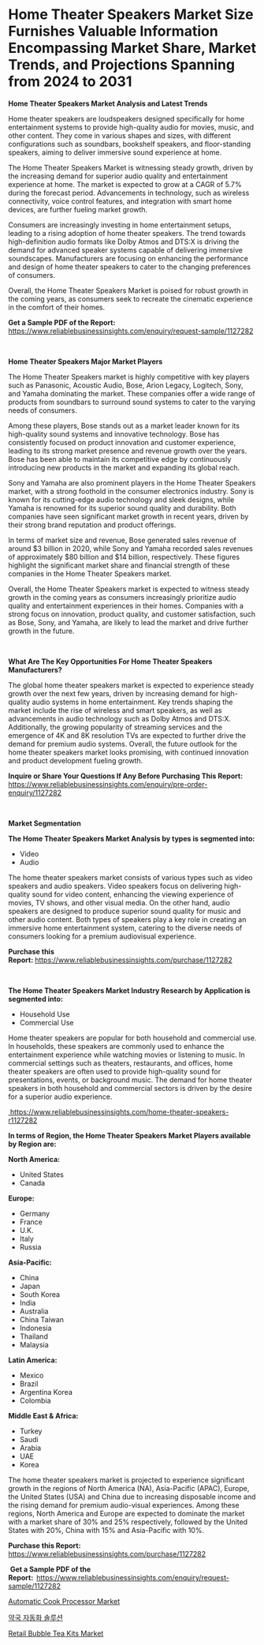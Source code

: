 <p><h1>Home Theater Speakers Market Size Furnishes Valuable Information Encompassing Market Share, Market Trends, and Projections Spanning from 2024 to 2031</h1></p><p><strong>Home Theater Speakers Market Analysis and Latest Trends</strong></p>
<p><p>Home theater speakers are loudspeakers designed specifically for home entertainment systems to provide high-quality audio for movies, music, and other content. They come in various shapes and sizes, with different configurations such as soundbars, bookshelf speakers, and floor-standing speakers, aiming to deliver immersive sound experience at home.</p><p>The Home Theater Speakers Market is witnessing steady growth, driven by the increasing demand for superior audio quality and entertainment experience at home. The market is expected to grow at a CAGR of 5.7% during the forecast period. Advancements in technology, such as wireless connectivity, voice control features, and integration with smart home devices, are further fueling market growth.</p><p>Consumers are increasingly investing in home entertainment setups, leading to a rising adoption of home theater speakers. The trend towards high-definition audio formats like Dolby Atmos and DTS:X is driving the demand for advanced speaker systems capable of delivering immersive soundscapes. Manufacturers are focusing on enhancing the performance and design of home theater speakers to cater to the changing preferences of consumers.</p><p>Overall, the Home Theater Speakers Market is poised for robust growth in the coming years, as consumers seek to recreate the cinematic experience in the comfort of their homes.</p></p>
<p><strong>Get a Sample PDF of the Report:&nbsp;</strong> <a href="https://www.reliablebusinessinsights.com/enquiry/request-sample/1127282">https://www.reliablebusinessinsights.com/enquiry/request-sample/1127282</a></p>
<p>&nbsp;</p>
<p><strong>Home Theater Speakers Major Market Players</strong></p>
<p><p>The Home Theater Speakers market is highly competitive with key players such as Panasonic, Acoustic Audio, Bose, Arion Legacy, Logitech, Sony, and Yamaha dominating the market. These companies offer a wide range of products from soundbars to surround sound systems to cater to the varying needs of consumers.</p><p>Among these players, Bose stands out as a market leader known for its high-quality sound systems and innovative technology. Bose has consistently focused on product innovation and customer experience, leading to its strong market presence and revenue growth over the years. Bose has been able to maintain its competitive edge by continuously introducing new products in the market and expanding its global reach.</p><p>Sony and Yamaha are also prominent players in the Home Theater Speakers market, with a strong foothold in the consumer electronics industry. Sony is known for its cutting-edge audio technology and sleek designs, while Yamaha is renowned for its superior sound quality and durability. Both companies have seen significant market growth in recent years, driven by their strong brand reputation and product offerings.</p><p>In terms of market size and revenue, Bose generated sales revenue of around $3 billion in 2020, while Sony and Yamaha recorded sales revenues of approximately $80 billion and $14 billion, respectively. These figures highlight the significant market share and financial strength of these companies in the Home Theater Speakers market.</p><p>Overall, the Home Theater Speakers market is expected to witness steady growth in the coming years as consumers increasingly prioritize audio quality and entertainment experiences in their homes. Companies with a strong focus on innovation, product quality, and customer satisfaction, such as Bose, Sony, and Yamaha, are likely to lead the market and drive further growth in the future.</p></p>
<p>&nbsp;</p>
<p><strong>What Are The Key Opportunities For Home Theater Speakers Manufacturers?</strong></p>
<p><p>The global home theater speakers market is expected to experience steady growth over the next few years, driven by increasing demand for high-quality audio systems in home entertainment. Key trends shaping the market include the rise of wireless and smart speakers, as well as advancements in audio technology such as Dolby Atmos and DTS:X. Additionally, the growing popularity of streaming services and the emergence of 4K and 8K resolution TVs are expected to further drive the demand for premium audio systems. Overall, the future outlook for the home theater speakers market looks promising, with continued innovation and product development fueling growth.</p></p>
<p><strong>Inquire or Share Your Questions If Any Before Purchasing This Report:</strong> <a href="https://www.reliablebusinessinsights.com/enquiry/pre-order-enquiry/1127282">https://www.reliablebusinessinsights.com/enquiry/pre-order-enquiry/1127282</a></p>
<p>&nbsp;</p>
<p><strong>Market Segmentation</strong></p>
<p><strong>The Home Theater Speakers Market Analysis by types is segmented into:</strong></p>
<p><ul><li>Video</li><li>Audio</li></ul></p>
<p><p>The home theater speakers market consists of various types such as video speakers and audio speakers. Video speakers focus on delivering high-quality sound for video content, enhancing the viewing experience of movies, TV shows, and other visual media. On the other hand, audio speakers are designed to produce superior sound quality for music and other audio content. Both types of speakers play a key role in creating an immersive home entertainment system, catering to the diverse needs of consumers looking for a premium audiovisual experience.</p></p>
<p><strong>Purchase this Report:&nbsp;</strong><a href="https://www.reliablebusinessinsights.com/purchase/1127282">https://www.reliablebusinessinsights.com/purchase/1127282</a></p>
<p>&nbsp;</p>
<p><strong>The Home Theater Speakers Market Industry Research by Application is segmented into:</strong></p>
<p><ul><li>Household Use</li><li>Commercial Use</li></ul></p>
<p><p>Home theater speakers are popular for both household and commercial use. In households, these speakers are commonly used to enhance the entertainment experience while watching movies or listening to music. In commercial settings such as theaters, restaurants, and offices, home theater speakers are often used to provide high-quality sound for presentations, events, or background music. The demand for home theater speakers in both household and commercial sectors is driven by the desire for a superior audio experience.</p></p>
<p><a href="https://www.reliablebusinessinsights.com/home-theater-speakers-r1127282">&nbsp;https://www.reliablebusinessinsights.com/home-theater-speakers-r1127282</a></p>
<p><strong>In terms of Region, the Home Theater Speakers Market Players available by Region are:</strong></p>
<p>
    <p> <strong> North America: </strong>
        <ul>
            <li>United States</li>
            <li>Canada</li>
        </ul>
        </p> 
    <p> <strong> Europe: </strong>
        <ul>
            <li>Germany</li>
            <li>France</li>
            <li>U.K.</li>
            <li>Italy</li>
            <li>Russia</li>
        </ul>
        </p> 
    <p> <strong> Asia-Pacific: </strong>
        <ul>
            <li>China</li>
            <li>Japan</li>
            <li>South Korea</li>
            <li>India</li>
            <li>Australia</li>
            <li>China Taiwan</li>
            <li>Indonesia</li>
            <li>Thailand</li>
            <li>Malaysia</li>
        </ul>
        </p> 
    <p> <strong> Latin America: </strong>
        <ul>
            <li>Mexico</li>
            <li>Brazil</li>
            <li>Argentina Korea</li>
            <li>Colombia</li>
        </ul>
        </p> 
    <p> <strong> Middle East & Africa: </strong>
        <ul>
            <li>Turkey</li>
            <li>Saudi</li>
            <li>Arabia</li>
            <li>UAE</li>
            <li>Korea</li>
        </ul>
    </p>
    </p>
<p><p>The home theater speakers market is projected to experience significant growth in the regions of North America (NA), Asia-Pacific (APAC), Europe, the United States (USA) and China due to increasing disposable income and the rising demand for premium audio-visual experiences. Among these regions, North America and Europe are expected to dominate the market with a market share of 30% and 25% respectively, followed by the United States with 20%, China with 15% and Asia-Pacific with 10%.</p></p>
<p><strong>Purchase this Report: </strong><a href="https://www.reliablebusinessinsights.com/purchase/1127282">https://www.reliablebusinessinsights.com/purchase/1127282</a></p>
<p>&nbsp;<strong>Get a Sample PDF of the Report:&nbsp;&nbsp;</strong><a href="https://www.reliablebusinessinsights.com/enquiry/request-sample/1127282">https://www.reliablebusinessinsights.com/enquiry/request-sample/1127282</a></p>
<p><strong></strong></p>
<p><p><a href="https://github.com/rslnowrouzi/Market-Research-Report-List-1/blob/main/automatic-cook-processor-market.md">Automatic Cook Processor Market</a></p><p><a href="https://github.com/OliverBarry1954/Market-Research-Report-List-1/blob/main/4311424156065.md">약국 자동화 솔루션</a></p><p><a href="https://github.com/syaifulanwaramsyori/Market-Research-Report-List-1/blob/main/retail-bubble-tea-kits-market.md">Retail Bubble Tea Kits Market</a></p></p>